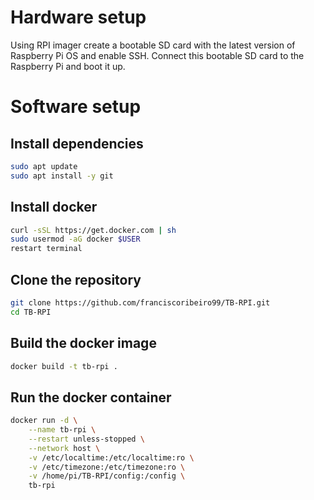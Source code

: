 # Hardware setup
Using RPI imager create a bootable SD card with the latest version of Raspberry Pi OS and enable SSH.
Connect this bootable SD card to the Raspberry Pi and boot it up.

# Software setup
## Install dependencies
```bash
sudo apt update
sudo apt install -y git
```
## Install docker
```bash
curl -sSL https://get.docker.com | sh
sudo usermod -aG docker $USER
restart terminal
```
## Clone the repository
```bash
git clone https://github.com/franciscoribeiro99/TB-RPI.git
cd TB-RPI
```
## Build the docker image
```bash
docker build -t tb-rpi .
```
## Run the docker container
```bash
docker run -d \
    --name tb-rpi \
    --restart unless-stopped \
    --network host \
    -v /etc/localtime:/etc/localtime:ro \
    -v /etc/timezone:/etc/timezone:ro \
    -v /home/pi/TB-RPI/config:/config \
    tb-rpi
```
